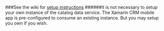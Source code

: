 ###See the wiki for [setup instructions](../../../../wiki/Setup-Xamarin-CRM-Azure-Mobile-App-Service-for-product-catalog-data)
######It is not necessary to setup your own instance of the catalog data service. The Xamarin CRM mobile app is pre-configured to consume an existing instance. But you may setup you own if you wish.
